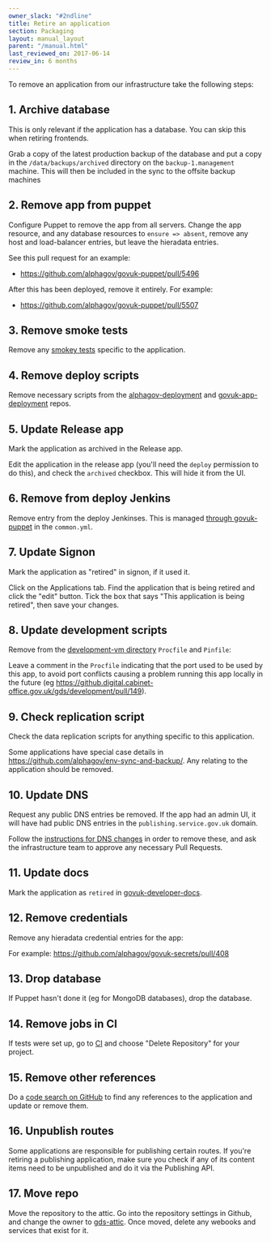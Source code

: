 ```yaml
---
owner_slack: "#2ndline"
title: Retire an application
section: Packaging
layout: manual_layout
parent: "/manual.html"
last_reviewed_on: 2017-06-14
review_in: 6 months
---
```


To remove an application from our infrastructure take the following
steps:

## 1. Archive database

This is only relevant if the application has a database. You can skip this
when retiring frontends.

Grab a copy of the latest production backup of the database and put a copy in
the `/data/backups/archived` directory on the `backup-1.management` machine.
This will then be included in the sync to the offsite backup machines

## 2. Remove app from puppet

Configure Puppet to remove the app from all servers. Change the app resource,
and any database resources to `ensure => absent`, remove any host and load-balancer entries, but leave the hieradata entries.

See this pull request for an example:

- <https://github.com/alphagov/govuk-puppet/pull/5496>

After this has been deployed, remove it entirely. For example:

- <https://github.com/alphagov/govuk-puppet/pull/5507>

## 3. Remove smoke tests

Remove any [smokey tests][smokey] specific to the application.

[smokey]: https://github.com/alphagov/smokey

## 4. Remove deploy scripts

Remove necessary scripts from the [alphagov-deployment][alphagov-deployment] and
[govuk-app-deployment][govuk-app-deployment] repos.

[alphagov-deployment]: https://github.digital.cabinet-office.gov.uk/gds/alphagov-deployment
[govuk-app-deployment]: https://github.com/alphagov/govuk-app-deployment

## 5. Update Release app

Mark the application as archived in the Release app.

Edit the application in the release app (you'll need the `deploy`
permission to do this), and check the `archived` checkbox. This will
hide it from the UI.

## 6. Remove from deploy Jenkins

Remove entry from the deploy Jenkinses. This is managed [through govuk-puppet][common] in the `common.yml`.

[common]: https://github.com/alphagov/govuk-puppet/blob/master/hieradata/common.yaml

## 7. Update Signon

Mark the application as "retired" in signon, if it used it.

Click on the Applications tab. Find the application that is being
retired and click the "edit" button. Tick the box that says "This
application is being retired", then save your changes.

## 8. Update development scripts

Remove from the [development-vm directory][development] `Procfile` and `Pinfile`:

Leave a comment in the `Procfile` indicating that the port used to be
used by this app, to avoid port conflicts causing a problem running
this app locally in the future
(eg <https://github.digital.cabinet-office.gov.uk/gds/development/pull/149>).

[development]: https://github.com/alphagov/govuk-puppet/tree/master/development-vm

## 9. Check replication script

Check the data replication scripts for anything specific to this application.

Some applications have special case details in
<https://github.com/alphagov/env-sync-and-backup/>. Any relating to the
application should be removed.

## 10. Update DNS

Request any public DNS entries be removed. If the app had an admin UI, it will
have had public DNS entries in the `publishing.service.gov.uk` domain.

Follow the [instructions for DNS changes][dns-changes] in order to remove these,
and ask the infrastructure team to approve any necessary Pull Requests.

[dns-changes]:
https://docs.publishing.service.gov.uk/manual/dns.html#making-changes-to-publishingservicegovuk

## 11. Update docs

Mark the application as `retired` in [govuk-developer-docs][dev-docs].

[dev-docs]: https://github.com/alphagov/govuk-developer-docs

## 12. Remove credentials

Remove any hieradata credential entries for the app:

For example: <https://github.com/alphagov/govuk-secrets/pull/408>

## 13. Drop database

If Puppet hasn't done it (eg for MongoDB databases), drop the database.

## 14. Remove jobs in CI

If tests were set up, go to [CI][ci] and choose "Delete Repository" for your project.

[ci]: https://ci.integration.publishing.service.gov.uk/

## 15. Remove other references

Do a [code search on GitHub][search] to find any references to the application
and update or remove them.

[search]: https://github.com/search?q=org%3Aalphagov+panopticon&type=Code

## 16. Unpublish routes

Some applications are responsible for publishing certain routes. If you're
retiring a publishing application, make sure you check if any of its content
items need to be unpublished and do it via the Publishing API.

## 17. Move repo

Move the repository to the attic. Go into the repository settings in Github, and
change the owner to [gds-attic][gds-attic]. Once moved, delete any webooks and
services that exist for it.

[gds-attic]: https://github.com/gds-attic

